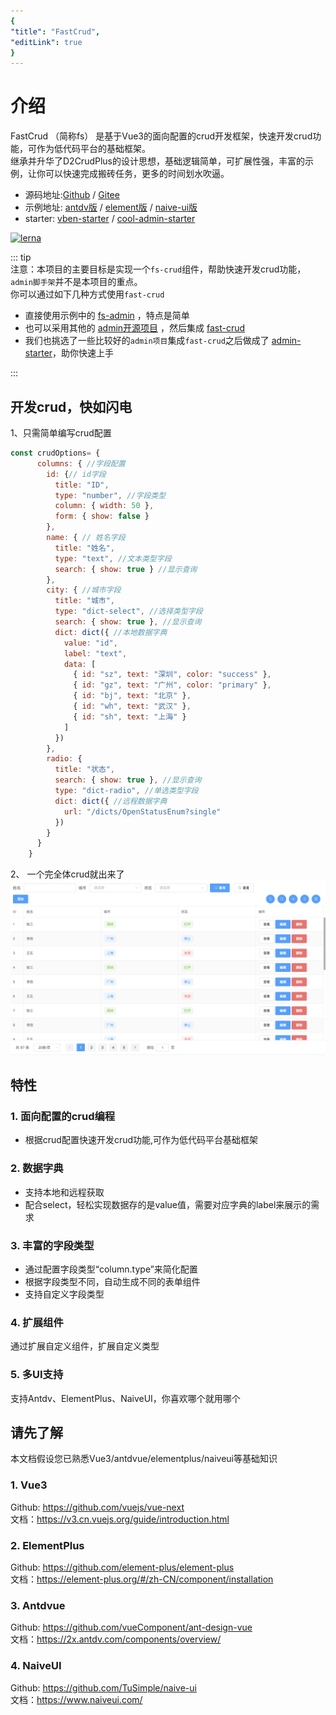 ```yaml
---
{
"title": "FastCrud",
"editLink": true
}
---
```


# 介绍
FastCrud （简称fs） 是基于Vue3的面向配置的crud开发框架，快速开发crud功能，可作为低代码平台的基础框架。   
继承并升华了D2CrudPlus的设计思想，基础逻辑简单，可扩展性强，丰富的示例，让你可以快速完成搬砖任务，更多的时间划水吹逼。

* 源码地址:[Github](https://github.com/fast-crud/fast-crud)  /  [Gitee](https://gitee.com/fast-crud/fast-crud)   
* 示例地址:
[antdv版](http://fast-crud.docmirror.cn/antdv/)  /  [element版](http://fast-crud.docmirror.cn/element/)   /  [naive-ui版](http://fast-crud.docmirror.cn/naive/)
* starter:
  [vben-starter](http://fast-crud.docmirror.cn/vben/) / 
  [cool-admin-starter](http://fast-crud.docmirror.cn/cool/)

[![lerna](https://img.shields.io/badge/maintained%20with-lerna-cc00ff.svg)](https://lerna.js.org/)


::: tip   
注意：本项目的主要目标是实现一个`fs-crud`组件，帮助快速开发crud功能，`admin脚手架`并不是本项目的重点。     
你可以通过如下几种方式使用`fast-crud`
 * 直接使用示例中的 [fs-admin](http://fast-crud.docmirror.cn/admin/) ，特点是简单    
 * 也可以采用其他的 [admin开源项目](https://github.com/search?q=vue3+admin) ，然后集成 [fast-crud](http://fast-crud.docmirror.cn/guide/start/integration.html)     
 * 我们也挑选了一些比较好的`admin项目`集成`fast-crud`之后做成了 [admin-starter](http://fast-crud.docmirror.cn/demo/#二、admin脚手架starter)，助你快速上手    

:::

## 开发crud，快如闪电
1、只需简单编写crud配置
```js
const crudOptions= {
      columns: { //字段配置
        id: {// id字段
          title: "ID",
          type: "number", //字段类型
          column: { width: 50 },
          form: { show: false }
        },
        name: { // 姓名字段
          title: "姓名",
          type: "text", //文本类型字段
          search: { show: true } //显示查询
        },
        city: { //城市字段
          title: "城市",
          type: "dict-select", //选择类型字段
          search: { show: true }, //显示查询
          dict: dict({ //本地数据字典
            value: "id",
            label: "text",
            data: [
              { id: "sz", text: "深圳", color: "success" },
              { id: "gz", text: "广州", color: "primary" },
              { id: "bj", text: "北京" },
              { id: "wh", text: "武汉" },
              { id: "sh", text: "上海" }
            ]
          })
        },
        radio: {
          title: "状态",
          search: { show: true }, //显示查询
          type: "dict-radio", //单选类型字段
          dict: dict({ //远程数据字典
            url: "/dicts/OpenStatusEnum?single"
          })
        }
      }
    }
```

2、 一个完全体crud就出来了
![](../../../images/crud.png)



## 特性
### 1. 面向配置的crud编程
* 根据crud配置快速开发crud功能,可作为低代码平台基础框架

### 2. 数据字典
* 支持本地和远程获取
* 配合select，轻松实现数据存的是value值，需要对应字典的label来展示的需求

### 3. 丰富的字段类型
* 通过配置字段类型“column.type”来简化配置
* 根据字段类型不同，自动生成不同的表单组件
* 支持自定义字段类型

### 4. 扩展组件
通过扩展自定义组件，扩展自定义类型

### 5. 多UI支持
支持Antdv、ElementPlus、NaiveUI，你喜欢哪个就用哪个

## 请先了解
本文档假设您已熟悉Vue3/antdvue/elementplus/naiveui等基础知识
### 1. Vue3
Github: <https://github.com/vuejs/vue-next>  
文档：<https://v3.cn.vuejs.org/guide/introduction.html>

### 2. ElementPlus
Github: <https://github.com/element-plus/element-plus>  
文档：<https://element-plus.org/#/zh-CN/component/installation>

### 3. Antdvue
Github: <https://github.com/vueComponent/ant-design-vue>  
文档：<https://2x.antdv.com/components/overview/>


### 4. NaiveUI
Github: <https://github.com/TuSimple/naive-ui>  
文档：<https://www.naiveui.com/>



